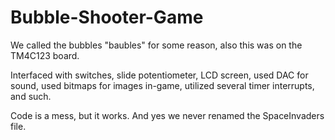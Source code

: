 # Bubble-Shooter-Game
We called the bubbles "baubles" for some reason, also this was on the TM4C123 board. 

Interfaced with switches, slide potentiometer, LCD screen, used DAC for sound, used bitmaps for images in-game, utilized several timer interrupts, and such.

Code is a mess, but it works. And yes we never renamed the SpaceInvaders file.

